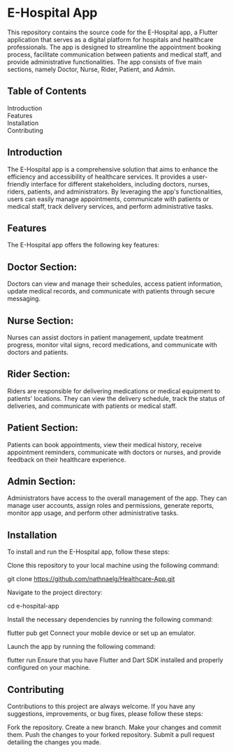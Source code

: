 # E-Hospital App

This repository contains the source code for the E-Hospital app, a Flutter application that serves as a digital platform for hospitals and healthcare professionals. The app is designed to streamline the appointment booking process, facilitate communication between patients and medical staff, and provide administrative functionalities. The app consists of five main sections, namely Doctor, Nurse, Rider, Patient, and Admin.

## Table of Contents
Introduction\
Features\
Installation\
Contributing

## Introduction
The E-Hospital app is a comprehensive solution that aims to enhance the efficiency and accessibility of healthcare services. It provides a user-friendly interface for different stakeholders, including doctors, nurses, riders, patients, and administrators. By leveraging the app's functionalities, users can easily manage appointments, communicate with patients or medical staff, track delivery services, and perform administrative tasks.

## Features
The E-Hospital app offers the following key features:

## Doctor Section: 
Doctors can view and manage their schedules, access patient information, update medical records, and communicate with patients through secure messaging.

## Nurse Section: 
Nurses can assist doctors in patient management, update treatment progress, monitor vital signs, record medications, and communicate with doctors and patients.

## Rider Section: 
Riders are responsible for delivering medications or medical equipment to patients' locations. They can view the delivery schedule, track the status of deliveries, and communicate with patients or medical staff.

## Patient Section: 
Patients can book appointments, view their medical history, receive appointment reminders, communicate with doctors or nurses, and provide feedback on their healthcare experience.

## Admin Section: 
Administrators have access to the overall management of the app. They can manage user accounts, assign roles and permissions, generate reports, monitor app usage, and perform other administrative tasks.

## Installation
To install and run the E-Hospital app, follow these steps:

Clone this repository to your local machine using the following command:

git clone https://github.com/nathnaelg/Healthcare-App.git

Navigate to the project directory:

cd e-hospital-app

Install the necessary dependencies by running the following command:

flutter pub get
Connect your mobile device or set up an emulator.

Launch the app by running the following command:

flutter run
Ensure that you have Flutter and Dart SDK installed and properly configured on your machine.

## Contributing
Contributions to this project are always welcome. If you have any suggestions, improvements, or bug fixes, please follow these steps:

Fork the repository.
Create a new branch.
Make your changes and commit them.
Push the changes to your forked repository.
Submit a pull request detailing the changes you made.
